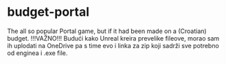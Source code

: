 # budget-portal
The all so popular Portal game, but if it had been made on a (Croatian) budget.
!!!VAŽNO!!!
Budući kako Unreal kreira prevelike fileove, morao sam ih uplodati na OneDrive pa s time evo i linka za zip koji sadrži sve potrebno
od enginea i .exe file.
